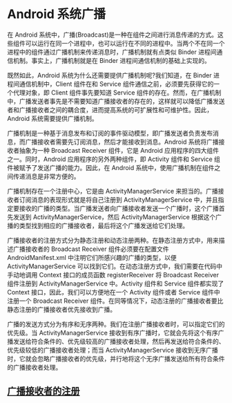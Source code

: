 # Android 系统广播

在 Android 系统中，广播(Broadcast)是一种在组件之间进行消息传递的方式。这些组件可以运行在同一个进程中，也可以运行在不同的进程中。当两个不在同一个进程中的组件通过广播机制来传递消息时，广播机制就有点类似 Binder 进程间通信机制。事实上，广播机制就是在 Binder 进程间通信机制的基础上实现的。

既然如此，Android 系统为什么还需要提供广播机制呢?我们知道，在 Binder 进程间通信机制中，Client 组件在和 Service 组件通信之前，必须要先获得它的一个代理对象，即 Client 组件事先要知道 Service 组件的存在。然而，在广播机制中，广播发送者事先是不需要知道广播接收者的存在的，这样就可以降低广播发送者和广播接收者之间的耦合度，进而提高系统的可扩展性和可维护性。因此，Android 系统需要提供广播机制。

广播机制是一种基于消息发布和订阅的事件驱动模型，即广播发送者负责发布消息，而广播接收者需要先订阅消息，然后才能接收到消息。Android 系统将广播接收者抽象为一种 Broadcast Receiver 组件，它是 Android 应用程序的四大组件之一。同时，Android 应用程序的另外两种组件，即 Activity 组件和 Service 组件被赋予了发送广播的能力。因此，在 Android 系统中，使用广播机制在组件之间传递消息是非常方便的。

广播机制存在一个注册中心，它是由 ActivityManagerService 来担当的。广播接收者订阅消息的表现形式就是将自己注册到 ActivityManagerService 中，并且指定要接收的广播的类型。当广播发送者向广播接收者发送一个广播时，这个广播首先发送到 ActivityManagerService，然后 ActivityManagerService 根据这个广播的类型找到相应的广播接收者，最后将这个广播发送给它们处理。

广播接收者的注册方式分为静态注册和动态注册两种。在静态注册方式中，用来描述广播接收者的 Broadcast Receiver 组件必须要在配置文件 AndroidManifest.xml 中注明它们所感兴趣的广播的类型，以便 ActivityManagerService 可以找到它们。在动态注册方式中，我们需要在代码中手动地调用 Context 接口的成员函数 registerReceiver 将 Broadcast Receiver 组件注册到 ActivityManagerService 中。Activity 组件和 Service 组件都实现了 Context 接口，因此，我们可以方便地在一个 Activity 组件或者 Service 组件中注册一个 Broadcast Receiver 组件。在同等情况下，动态注册的广播接收者要比静态注册的广播接收者优先接收到广播。

广播的发送方式分为有序和无序两种。我们在注册广播接收者时，可以指定它们的优先级。当 ActivityManagerService 接收到有序广播时，它就会先将这个有序广播发送给符合条件的、优先级较高的广播接收者处理，然后再发送给符合条件的、优先级较低的广播接收者处理；而当 ActivityManagerService 接收到无序广播时，它就会忽略广播接收者的优先级，并行地将这个无序广播发送给所有符合条件的广播接收者处理。

## [广播接收者的注册](android/framework/app_framework/broadcast/receiver_register.md)